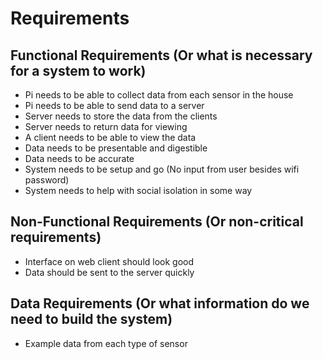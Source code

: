 # Requirements

## Functional Requirements (Or what is necessary for a system to work)
* Pi needs to be able to collect data from each sensor in the house
* Pi needs to be able to send data to a server
* Server needs to store the data from the clients
* Server needs to return data for viewing
* A client needs to be able to view the data
* Data needs to be presentable and digestible
* Data needs to be accurate
* System needs to be setup and go (No input from user besides wifi password)
* System needs to help with social isolation in some way

## Non-Functional Requirements (Or non-critical requirements)
* Interface on web client should look good
* Data should be sent to the server quickly

## Data Requirements (Or what information do we need to build the system)
* Example data from each type of sensor
